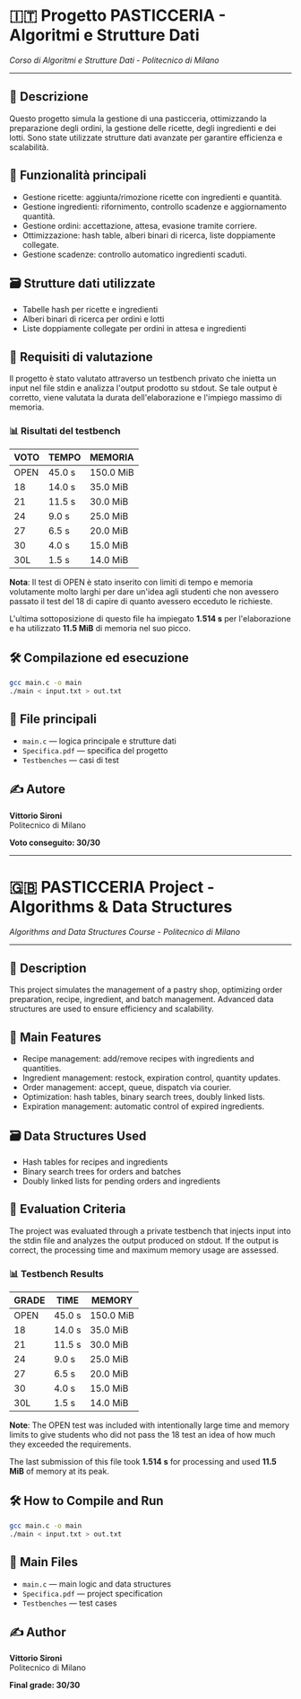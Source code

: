 # 🇮🇹 Progetto PASTICCERIA - Algoritmi e Strutture Dati

_Corso di Algoritmi e Strutture Dati - Politecnico di Milano_

---

## 📖 Descrizione

Questo progetto simula la gestione di una pasticceria, ottimizzando la preparazione degli ordini, la gestione delle ricette, degli ingredienti e dei lotti. Sono state utilizzate strutture dati avanzate per garantire efficienza e scalabilità.

## 🔧 Funzionalità principali

- Gestione ricette: aggiunta/rimozione ricette con ingredienti e quantità.
- Gestione ingredienti: rifornimento, controllo scadenze e aggiornamento quantità.
- Gestione ordini: accettazione, attesa, evasione tramite corriere.
- Ottimizzazione: hash table, alberi binari di ricerca, liste doppiamente collegate.
- Gestione scadenze: controllo automatico ingredienti scaduti.

## 🗃️ Strutture dati utilizzate

- Tabelle hash per ricette e ingredienti
- Alberi binari di ricerca per ordini e lotti
- Liste doppiamente collegate per ordini in attesa e ingredienti

## 🔢 Requisiti di valutazione

Il progetto è stato valutato attraverso un testbench privato che inietta un input nel file stdin e analizza l'output prodotto su stdout. Se tale output è corretto, viene valutata la durata dell'elaborazione e l'impiego massimo di memoria.

### 📊 Risultati del testbench

| VOTO | TEMPO   | MEMORIA   |
|------|---------|-----------|
| OPEN | 45.0 s  | 150.0 MiB |
| 18   | 14.0 s  | 35.0 MiB  |
| 21   | 11.5 s  | 30.0 MiB  |
| 24   | 9.0 s   | 25.0 MiB  |
| 27   | 6.5 s   | 20.0 MiB  |
| 30   | 4.0 s   | 15.0 MiB  |
| 30L  | 1.5 s   | 14.0 MiB  |

**Nota**: Il test di OPEN è stato inserito con limiti di tempo e memoria volutamente molto larghi per dare un'idea agli studenti che non avessero passato il test del 18 di capire di quanto avessero ecceduto le richieste.

L'ultima sottoposizione di questo file ha impiegato **1.514 s** per l'elaborazione e ha utilizzato **11.5 MiB** di memoria nel suo picco.

## 🛠️ Compilazione ed esecuzione

```bash
gcc main.c -o main
./main < input.txt > out.txt
```

## 📂 File principali

- `main.c` — logica principale e strutture dati
- `Specifica.pdf` — specifica del progetto
- `Testbenches` — casi di test

## ✍️ Autore

**Vittorio Sironi**  
Politecnico di Milano

**Voto conseguito: 30/30**

---

# 🇬🇧 PASTICCERIA Project - Algorithms & Data Structures

_Algorithms and Data Structures Course - Politecnico di Milano_

---

## 📖 Description

This project simulates the management of a pastry shop, optimizing order preparation, recipe, ingredient, and batch management. Advanced data structures are used to ensure efficiency and scalability.

## 🔧 Main Features

- Recipe management: add/remove recipes with ingredients and quantities.
- Ingredient management: restock, expiration control, quantity updates.
- Order management: accept, queue, dispatch via courier.
- Optimization: hash tables, binary search trees, doubly linked lists.
- Expiration management: automatic control of expired ingredients.

## 🗃️ Data Structures Used

- Hash tables for recipes and ingredients
- Binary search trees for orders and batches
- Doubly linked lists for pending orders and ingredients

## 🔢 Evaluation Criteria

The project was evaluated through a private testbench that injects input into the stdin file and analyzes the output produced on stdout. If the output is correct, the processing time and maximum memory usage are assessed.

### 📊 Testbench Results

| GRADE | TIME    | MEMORY    |
|-------|---------|-----------|
| OPEN  | 45.0 s  | 150.0 MiB |
| 18    | 14.0 s  | 35.0 MiB  |
| 21    | 11.5 s  | 30.0 MiB  |
| 24    | 9.0 s   | 25.0 MiB  |
| 27    | 6.5 s   | 20.0 MiB  |
| 30    | 4.0 s   | 15.0 MiB  |
| 30L   | 1.5 s   | 14.0 MiB  |

**Note**: The OPEN test was included with intentionally large time and memory limits to give students who did not pass the 18 test an idea of how much they exceeded the requirements.

The last submission of this file took **1.514 s** for processing and used **11.5 MiB** of memory at its peak.

## 🛠️ How to Compile and Run

```bash
gcc main.c -o main
./main < input.txt > out.txt
```

## 📂 Main Files

- `main.c` — main logic and data structures
- `Specifica.pdf` — project specification
- `Testbenches` — test cases

## ✍️ Author

**Vittorio Sironi**  
Politecnico di Milano

**Final grade: 30/30**